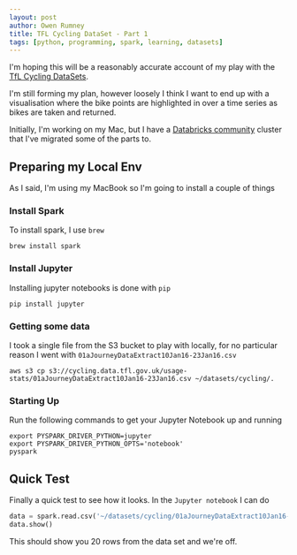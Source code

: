```yaml
---
layout: post
author: Owen Rumney
title: TFL Cycling DataSet - Part 1
tags: [python, programming, spark, learning, datasets]
---
```


I'm hoping this will be a reasonably accurate account of my play with the [TfL Cycling DataSets](http://cycling.data.tfl.gov.uk).

I'm still forming my plan, however loosely I think I want to end up with a visualisation where the bike points are highlighted in over a time series as bikes are taken and returned.

Initially, I'm working on my Mac, but I have a [Databricks community](https://community.cloud.databricks.com/) cluster that I've migrated some of the parts to.

## Preparing my Local Env

As I said, I'm using my MacBook so I'm going to install a couple of things

### Install Spark

To install spark, I use `brew`

```
brew install spark
```

### Install Jupyter

Installing jupyter notebooks is done with `pip`

```
pip install jupyter
```

### Getting some data

I took a single file from the S3 bucket to play with locally, for no particular reason I went with `01aJourneyDataExtract10Jan16-23Jan16.csv`

```
aws s3 cp s3://cycling.data.tfl.gov.uk/usage-stats/01aJourneyDataExtract10Jan16-23Jan16.csv ~/datasets/cycling/.
```

### Starting Up

Run the following commands to get your Jupyter Notebook up and running

```
export PYSPARK_DRIVER_PYTHON=jupyter
export PYSPARK_DRIVER_PYTHON_OPTS='notebook'
pyspark
```

## Quick Test

Finally a quick test to see how it looks. In the `Jupyter notebook` I can do

```python
data = spark.read.csv('~/datasets/cycling/01aJourneyDataExtract10Jan16-23Jan16.csv', header=True, inferSchema=True)
data.show()
```

This should show you 20 rows from the data set and we're off.
